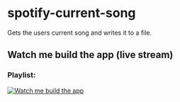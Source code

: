 # spotify-current-song
Gets the users current song and writes it to a file.

## Watch me build the app (live stream)

### Playlist:
[![Watch me build the app](https://img.youtube.com/vi/GkkEfTrumYI/0.jpg)](https://www.youtube.com/watch?v=GkkEfTrumYI&list=PLtB5E_brMhWWp9-N2DhBDULbD9eQ2Ax8R)
